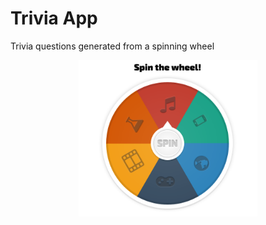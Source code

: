 # Trivia App

Trivia questions generated from a spinning wheel <br />
<div align="center">
  <img src="trivia.png" height="250" />
</div>
